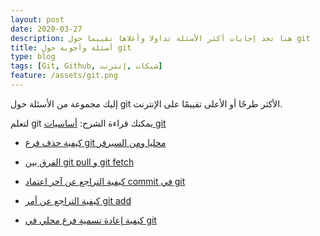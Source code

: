 ```yaml
---
layout: post
date: 2020-03-27
description: هنا تجد إجابات أكثر الأسئلة تداولا وأعلاها تقييما حول git
title: أسئلة وأجوبة حول git
type: blog
tags: [Git, Github, شبكات ,إنترنت]
feature: /assets/git.png
---
```




إليك مجموعة من الأسئلة حول git الأكثر طرحًا أو الأعلى تقييمًا على الإنترنت.

لتعلم git يمكنك قراءة الشرح: [أساسيات git](/git-basics)

* [كيفية حذف فرع git محليا ومن السيرفر](delete-git-branch/)

* [الفرق بين git pull و git fetch](/git-pull-fetch)

* [كيفية التراجع عن آخر اعتماد commit في git](/undo-git-commit)

* [كيفية التراجع عن أمر git add](/undo-git-add)

* [كيفية إعادة تسمية فرع محلي في git](/rename-local-git-branch)


